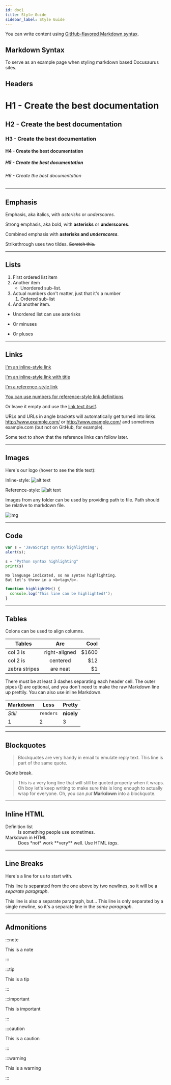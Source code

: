 ```yaml
---
id: doc1
title: Style Guide
sidebar_label: Style Guide
---
```




You can write content using [GitHub-flavored Markdown syntax](https://github.github.com/gfm/).

## Markdown Syntax
To serve as an example page when styling markdown based Docusaurus sites.

## Headers

# H1 - Create the best documentation

## H2 - Create the best documentation

### H3 - Create the best documentation

#### H4 - Create the best documentation

##### H5 - Create the best documentation

###### H6 - Create the best documentation

---

## Emphasis

Emphasis, aka italics, with *asterisks* or _underscores_.

Strong emphasis, aka bold, with **asterisks** or __underscores__.

Combined emphasis with **asterisks and _underscores_**.

Strikethrough uses two tildes. ~~Scratch this.~~

---

## Lists

1. First ordered list item
1. Another item
   - Unordered sub-list.
1. Actual numbers don't matter, just that it's a number
   1. Ordered sub-list
1. And another item.

* Unordered list can use asterisks

- Or minuses

+ Or pluses

---

## Links

[I'm an inline-style link](https://www.google.com/)

[I'm an inline-style link with title](https://www.google.com/ "Google's Homepage")

[I'm a reference-style link][arbitrary case-insensitive reference text]

[You can use numbers for reference-style link definitions][1]

Or leave it empty and use the [link text itself].

URLs and URLs in angle brackets will automatically get turned into links. http://www.example.com/ or <http://www.example.com/> and sometimes example.com (but not on GitHub, for example).

Some text to show that the reference links can follow later.

[arbitrary case-insensitive reference text]: https://www.mozilla.org/
[1]: http://slashdot.org/
[link text itself]: http://www.reddit.com/

---

## Images

Here's our logo (hover to see the title text):

Inline-style: ![alt text](https://github.com/adam-p/markdown-here/raw/master/src/common/images/icon48.png 'Logo Title Text 1')

Reference-style: ![alt text][logo]

[logo]: https://github.com/adam-p/markdown-here/raw/master/src/common/images/icon48.png 'Logo Title Text 2'

Images from any folder can be used by providing path to file. Path should be relative to markdown file.

![img](../website/nuts/static/img/logo.svg)

---

## Code

```javascript
var s = 'JavaScript syntax highlighting';
alert(s);
```

```python
s = "Python syntax highlighting"
print(s)
```

```
No language indicated, so no syntax highlighting.
But let's throw in a <b>tag</b>.
```

```js {2}
function highlightMe() {
  console.log('This line can be highlighted!');
}
```

---

## Tables

Colons can be used to align columns.

| Tables        |      Are      |   Cool |
| ------------- | :-----------: | -----: |
| col 3 is      | right-aligned | $1600 |
| col 2 is      |   centered    |   $12 |
| zebra stripes |   are neat    |    $1 |

There must be at least 3 dashes separating each header cell. The outer pipes (|) are optional, and you don't need to make the raw Markdown line up prettily. You can also use inline Markdown.

| Markdown | Less      | Pretty     |
| -------- | --------- | ---------- |
| _Still_  | `renders` | **nicely** |
| 1        | 2         | 3          |

---

## Blockquotes

> Blockquotes are very handy in email to emulate reply text. This line is part of the same quote.

Quote break.

> This is a very long line that will still be quoted properly when it wraps. Oh boy let's keep writing to make sure this is long enough to actually wrap for everyone. Oh, you can _put_ **Markdown** into a blockquote.

---

## Inline HTML

<dl>
  <dt>Definition list</dt>
  <dd>Is something people use sometimes.</dd>

  <dt>Markdown in HTML</dt>
  <dd>Does *not* work **very** well. Use HTML <em>tags</em>.</dd>
</dl>

---

## Line Breaks

Here's a line for us to start with.

This line is separated from the one above by two newlines, so it will be a _separate paragraph_.

This line is also a separate paragraph, but... This line is only separated by a single newline, so it's a separate line in the _same paragraph_.

---

## Admonitions

:::note

This is a note

:::

:::tip

This is a tip

:::

:::important

This is important

:::

:::caution

This is a caution

:::

:::warning

This is a warning

:::
